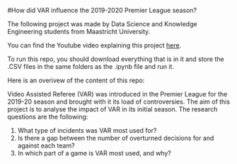 #How did VAR influence the 2019-2020 Premier League season?

The following project was made by Data Science and Knowledge Engineering students from Maastricht University.

You can find the Youtube video explaining this project [here](https://youtu.be/QpULpN6WUao).

To run this repo, you should download everything that is in it and store the .CSV files in the same folders as the .ipynb file and run it.

Here is an overivew of the content of this repo:

Video Assisted Referee (VAR) was introduced in the Premier League for the 2019-20 season and brought with it its load of controversies. The aim of this project is to analyse the impact of VAR in its initial season. The research questions are the following:

1. What type of incidents was VAR most used for?
2. Is there a gap between the number of overturned decisions for and against each team?
3. In which part of a game is VAR most used, and why?
